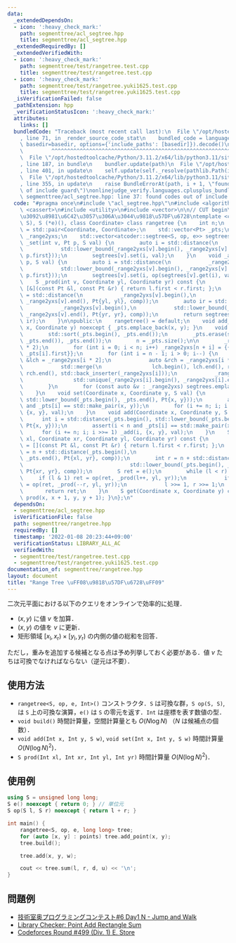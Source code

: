 ```yaml
---
data:
  _extendedDependsOn:
  - icon: ':heavy_check_mark:'
    path: segmenttree/acl_segtree.hpp
    title: segmenttree/acl_segtree.hpp
  _extendedRequiredBy: []
  _extendedVerifiedWith:
  - icon: ':heavy_check_mark:'
    path: segmenttree/test/rangetree.test.cpp
    title: segmenttree/test/rangetree.test.cpp
  - icon: ':heavy_check_mark:'
    path: segmenttree/test/rangetree.yuki1625.test.cpp
    title: segmenttree/test/rangetree.yuki1625.test.cpp
  _isVerificationFailed: false
  _pathExtension: hpp
  _verificationStatusIcon: ':heavy_check_mark:'
  attributes:
    links: []
  bundledCode: "Traceback (most recent call last):\n  File \"/opt/hostedtoolcache/Python/3.11.2/x64/lib/python3.11/site-packages/onlinejudge_verify/documentation/build.py\"\
    , line 71, in _render_source_code_stat\n    bundled_code = language.bundle(stat.path,\
    \ basedir=basedir, options={'include_paths': [basedir]}).decode()\n          \
    \         ^^^^^^^^^^^^^^^^^^^^^^^^^^^^^^^^^^^^^^^^^^^^^^^^^^^^^^^^^^^^^^^^^^^^^^^^^^^^^^^^^\n\
    \  File \"/opt/hostedtoolcache/Python/3.11.2/x64/lib/python3.11/site-packages/onlinejudge_verify/languages/cplusplus.py\"\
    , line 187, in bundle\n    bundler.update(path)\n  File \"/opt/hostedtoolcache/Python/3.11.2/x64/lib/python3.11/site-packages/onlinejudge_verify/languages/cplusplus_bundle.py\"\
    , line 401, in update\n    self.update(self._resolve(pathlib.Path(included), included_from=path))\n\
    \  File \"/opt/hostedtoolcache/Python/3.11.2/x64/lib/python3.11/site-packages/onlinejudge_verify/languages/cplusplus_bundle.py\"\
    , line 355, in update\n    raise BundleErrorAt(path, i + 1, \"found codes out\
    \ of include guard\")\nonlinejudge_verify.languages.cplusplus_bundle.BundleErrorAt:\
    \ segmenttree/acl_segtree.hpp: line 37: found codes out of include guard\n"
  code: "#pragma once\n#include \"acl_segtree.hpp\"\n#include <algorithm>\n#include\
    \ <cassert>\n#include <utility>\n#include <vector>\n\n// CUT begin\n// \u9006\u5143\
    \u3092\u8981\u6C42\u3057\u306A\u3044\u9818\u57DF\u6728\ntemplate <class S, S (*op)(S,\
    \ S), S (*e)(), class Coordinate> class rangetree {\n    int n;\n    using Pt\
    \ = std::pair<Coordinate, Coordinate>;\n    std::vector<Pt> _pts;\n    std::vector<std::vector<Pt>>\
    \ _range2yxs;\n    std::vector<atcoder::segtree<S, op, e>> segtrees;\n    void\
    \ _set(int v, Pt p, S val) {\n        auto i = std::distance(\n            _range2yxs[v].begin(),\n\
    \            std::lower_bound(_range2yxs[v].begin(), _range2yxs[v].end(), Pt{p.second,\
    \ p.first}));\n        segtrees[v].set(i, val);\n    }\n    void _add(int v, Pt\
    \ p, S val) {\n        auto i = std::distance(\n            _range2yxs[v].begin(),\n\
    \            std::lower_bound(_range2yxs[v].begin(), _range2yxs[v].end(), Pt{p.second,\
    \ p.first}));\n        segtrees[v].set(i, op(segtrees[v].get(i), val));\n    }\n\
    \    S _prod(int v, Coordinate yl, Coordinate yr) const {\n        auto comp =\
    \ [&](const Pt &l, const Pt &r) { return l.first < r.first; };\n        auto il\
    \ = std::distance(\n            _range2yxs[v].begin(),\n            std::lower_bound(_range2yxs[v].begin(),\
    \ _range2yxs[v].end(), Pt{yl, yl}, comp));\n        auto ir = std::distance(\n\
    \            _range2yxs[v].begin(),\n            std::lower_bound(_range2yxs[v].begin(),\
    \ _range2yxs[v].end(), Pt{yr, yr}, comp));\n        return segtrees[v].prod(il,\
    \ ir);\n    }\n\npublic:\n    rangetree() = default;\n    void add_point(Coordinate\
    \ x, Coordinate y) noexcept { _pts.emplace_back(x, y); }\n    void build() {\n\
    \        std::sort(_pts.begin(), _pts.end());\n        _pts.erase(std::unique(_pts.begin(),\
    \ _pts.end()), _pts.end());\n        n = _pts.size();\n\n        _range2yxs.resize(n\
    \ * 2);\n        for (int i = 0; i < n; i++) _range2yxs[n + i] = {{_pts[i].second,\
    \ _pts[i].first}};\n        for (int i = n - 1; i > 0; i--) {\n            auto\
    \ &lch = _range2yxs[i * 2];\n            auto &rch = _range2yxs[i * 2 + 1];\n\
    \            std::merge(\n                lch.begin(), lch.end(), rch.begin(),\
    \ rch.end(), std::back_inserter(_range2yxs[i]));\n            _range2yxs[i].erase(\n\
    \                std::unique(_range2yxs[i].begin(), _range2yxs[i].end()), _range2yxs[i].end());\n\
    \        }\n        for (const auto &v : _range2yxs) segtrees.emplace_back(v.size());\n\
    \    }\n    void set(Coordinate x, Coordinate y, S val) {\n        int i = std::distance(_pts.begin(),\
    \ std::lower_bound(_pts.begin(), _pts.end(), Pt{x, y}));\n        assert(i < n\
    \ and _pts[i] == std::make_pair(x, y));\n        for (i += n; i; i >>= 1) _set(i,\
    \ {x, y}, val);\n    }\n    void add(Coordinate x, Coordinate y, S val) {\n  \
    \      int i = std::distance(_pts.begin(), std::lower_bound(_pts.begin(), _pts.end(),\
    \ Pt{x, y}));\n        assert(i < n and _pts[i] == std::make_pair(x, y));\n  \
    \      for (i += n; i; i >>= 1) _add(i, {x, y}, val);\n    }\n    S prod(Coordinate\
    \ xl, Coordinate xr, Coordinate yl, Coordinate yr) const {\n        auto comp\
    \ = [](const Pt &l, const Pt &r) { return l.first < r.first; };\n        int l\
    \ = n + std::distance(_pts.begin(),\n                                  std::lower_bound(_pts.begin(),\
    \ _pts.end(), Pt{xl, yr}, comp));\n        int r = n + std::distance(_pts.begin(),\n\
    \                                  std::lower_bound(_pts.begin(), _pts.end(),\
    \ Pt{xr, yr}, comp));\n        S ret = e();\n        while (l < r) {\n       \
    \     if (l & 1) ret = op(ret, _prod(l++, yl, yr));\n            if (r & 1) ret\
    \ = op(ret, _prod(--r, yl, yr));\n            l >>= 1, r >>= 1;\n        }\n \
    \       return ret;\n    }\n    S get(Coordinate x, Coordinate y) const { return\
    \ prod(x, x + 1, y, y + 1); }\n};\n"
  dependsOn:
  - segmenttree/acl_segtree.hpp
  isVerificationFile: false
  path: segmenttree/rangetree.hpp
  requiredBy: []
  timestamp: '2022-01-08 20:23:44+09:00'
  verificationStatus: LIBRARY_ALL_AC
  verifiedWith:
  - segmenttree/test/rangetree.test.cpp
  - segmenttree/test/rangetree.yuki1625.test.cpp
documentation_of: segmenttree/rangetree.hpp
layout: document
title: "Range Tree \uFF08\u9818\u57DF\u6728\uFF09"
---
```


二次元平面における以下のクエリをオンラインで効率的に処理．

- $(x, y)$ に値 $v$ を加算．
- $(x, y)$ の値を $v$ に更新．
- 矩形領域 $\left[x_\mathrm{l}, x_\mathrm{r}\right) \times \left[y_\mathrm{l}, y_\mathrm{r}\right)$ の内側の値の総和を回答．

ただし，重みを追加する候補となる点は予め列挙しておく必要がある．値 $v$ たちは可換でなければならない（逆元は不要）．

## 使用方法

- `rangetree<S, op, e, Int>()` コンストラクタ．`S` は可換な群，`S op(S, S)`, は `S` 上の可換な演算，`e()` は `S` の零元を返す．`Int` は座標を表す数値の型．
- `void build()` 時間計算量，空間計算量とも $O(N \log N)$ （$N$ は候補点の個数）．
- `void add(Int x, Int y, S w)`, `void set(Int x, Int y, S w)` 時間計算量 $O(N (\log N)^2)$．
- `S prod(Int xl, Int xr, Int yl, Int yr)` 時間計算量 $O(N (\log N)^2)$．

## 使用例

```cpp
using S = unsigned long long;
S e() noexcept { return 0; } // 単位元
S op(S l, S r) noexcept { return l + r; }

int main() {
    rangetree<S, op, e, long long> tree;
    for (auto [x, y] : points) tree.add_point(x, y);
    tree.build();

    tree.add(x, y, w);

    cout << tree.sum(l, r, d, u) << '\n';
}
```

## 問題例

- [技術室奥プログラミングコンテスト#6 Day1 N - Jump and Walk](https://atcoder.jp/contests/tkppc6-1/tasks/tkppc6_1_n)
- [Library Checker: Point Add Rectangle Sum](https://judge.yosupo.jp/problem/point_add_rectangle_sum)
- [Codeforces Round #499 (Div. 1) E. Store](https://codeforces.com/contest/1010/problem/E)
